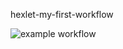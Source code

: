 hexlet-my-first-workflow

![example workflow](https://github.com/AlekseiKarlov/hexlet-my-first-workflow/actions/workflows/hello_world.yml/badge.svg?branch=main)